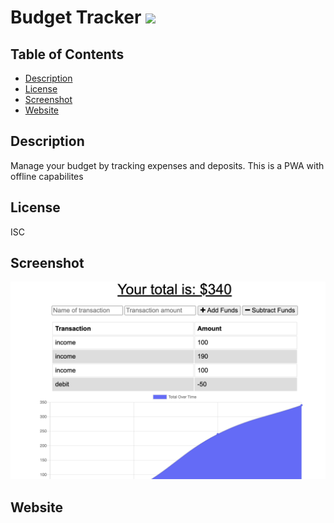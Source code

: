 # Budget Tracker  ![](https://img.shields.io/badge/license-ISC-blue)

  ## Table of Contents
  * [Description](#description)
  * [License](#license)
  * [Screenshot](#screenshot)
  * [Website](#website)
  
## Description
  Manage your budget by tracking expenses and deposits. This is a PWA with offline capabilites

## License
 ISC

## Screenshot
![](screenshot.png)

## Website


